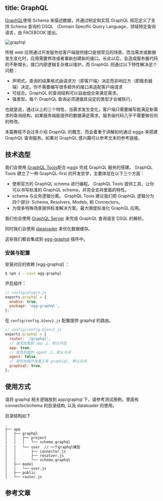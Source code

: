title: GraphQL
---

[GraphQL](http://facebook.github.io/graphql/)使用 Schema 来描述数据，并通过制定和实现 GraphQL 规范定义了支持 Schema 查询的 DSQL （Domain Specific Query Language，领域特定查询语言，由 FACEBOOK 提出。

![graphql](http://upload-images.jianshu.io/upload_images/551828-8d055caea7562605.png?imageMogr2/auto-orient/strip%7CimageView2/2/w/1240)

传统 web 应用通过开发服务给客户端提供接口是很常见的场景。而当需求或数据发生变化时，应用需要修改或者重新创建新的接口。长此以后，会造成服务器代码的不断增长，接口内部逻辑复杂难以维护。而 GraphQL 则通过以下特性解决这个问题：

- 声明式。查询的结果格式由请求方（即客户端）决定而非响应方（即服务器端）决定。你不需要编写很多额外的接口来适配客户端请求
- 可组合。GraphQL 的查询结构可以自由组合来满足需求。
- 强类型。每个 GraphQL 查询必须遵循其设定的类型才会被执行。

也就是说，通过以上的三个特性，当需求发生变化，客户端只需要编写能满足新需求的查询结构，如果服务端能提供的数据满足需求，服务端代码几乎不需要做任何的修改。

本篇教程不会过多介绍 GraphQL 的概念，而会着重于讲解如何通过 eggjs 来搭建 GraphQL 查询服务。如果对 GraphQL 感兴趣可以参考文末的参考链接。

## 技术选型

我们会使用 [GraphQL Tools](http://dev.apollodata.com/tools/graphql-tools/index.html)配合 eggjs 完成 GraphQL 服务的搭建。 GraphQL Tools 建立了一种 GraphQL-first 的开发哲学，主要体现在以下三个方面：

- 使用官方的 GraphQL schema 进行编程。 GraphQL Tools 提供工具，让你可以书写标准的 GraphQL schema，并完全支持里面的特性。
- schema 与业务逻辑分离。 GraphQL Tools 建议我们把 GraphQL 逻辑分为四个部分: Schema, Resolvers, Models, 和 Connectors。
- 为很多特殊场景提供标准解决方案。最大限度标准化 GraphQL 应用。

我们也会使用 [GraphQL Server](http://dev.apollodata.com/tools/graphql-server/index.html) 来完成 GraphQL 查询语言 DSQL 的解析。

同时我们会使用 [dataloader](https://github.com/facebook/dataloader) 来优化数据缓存。

这些我们都会集成到 [egg-graphql](https://github.com/eggjs/egg-graphql) 插件中。

### 安装与配置

安装对应的依赖 [egg-graphql] ：

```bash
$ npm i --save egg-graphql
```

开启插件：

```js
// config/plugin.js
exports.graphql = {
  enable: true,
  package: 'egg-graphql',
};
```

在 `config/config.${env}.js` 配置提供 graphql 的路由。

```js
// config/config.${env}.js
exports.graphql = {
  router: '/graphql',
  // 是否加载到 app 上，默认开启
  app: true,
  // 是否加载到 agent 上，默认关闭
  agent: false,
  // 是否加载开发者工具 graphiql, 默认关闭
  graphiql: true,
};
```

## 使用方式

请将 graphql 相关逻辑放到 app/graphql 下，请参考测试用例，里面有connector/schema 的目录结构, 以及 dataloader 的使用。

目录结构如下

```
.
├── app
│   ├── graphql
│   │   ├── project
│   │   │   └── schema.graphql
│   │   └── user  // 一个graphql模型
│   │       ├── connector.js  
│   │       ├── resolver.js
│   │       └── schema.graphql 
│   ├── model
│   │   └── user.js
│   ├── public
│   └── router.js

```

## 参考文章

[graphql官网]: http://facebook.github.io/graphql
